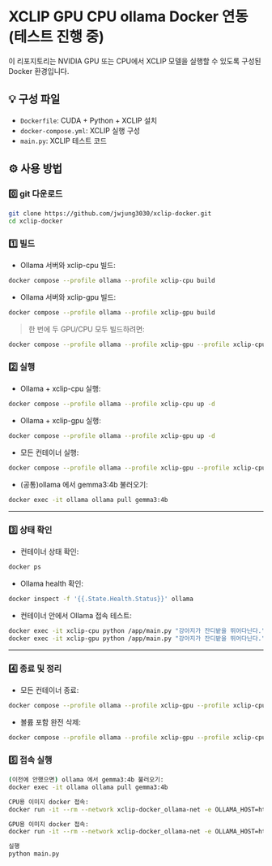 # XCLIP GPU CPU ollama Docker 연동(테스트 진행 중)

이 리포지토리는 NVIDIA GPU 또는 CPU에서 XCLIP 모델을 실행할 수 있도록 구성된 Docker 환경입니다.

## 💡 구성 파일

- `Dockerfile`: CUDA + Python + XCLIP 설치
- `docker-compose.yml`: XCLIP 실행 구성
- `main.py`: XCLIP 테스트 코드

## ⚙️ 사용 방법

### 0️⃣ git 다운로드
```bash
git clone https://github.com/jwjung3030/xclip-docker.git
cd xclip-docker

```

### 1️⃣ 빌드

- Ollama 서버와 xclip-cpu 빌드:

```bash
docker compose --profile ollama --profile xclip-cpu build

```

- Ollama 서버와 xclip-gpu 빌드:

```bash
docker compose --profile ollama --profile xclip-gpu build

```

> 한 번에 두 GPU/CPU 모두 빌드하려면:
> 

```bash
docker compose --profile ollama --profile xclip-gpu --profile xclip-cpu build

```

### 2️⃣ 실행

- Ollama + xclip-cpu 실행:

```bash
docker compose --profile ollama --profile xclip-cpu up -d

```

- Ollama + xclip-gpu 실행:

```bash
docker compose --profile ollama --profile xclip-gpu up -d

```

- 모든 컨테이너 실행:

```bash
docker compose --profile ollama --profile xclip-gpu --profile xclip-cpu up -d

```

- (공통)ollama 에서 gemma3:4b 불러오기:
```bash
docker exec -it ollama ollama pull gemma3:4b

```
---

### 3️⃣ 상태 확인

- 컨테이너 상태 확인:

```bash
docker ps

```

- Ollama health 확인:

```bash
docker inspect -f '{{.State.Health.Status}}' ollama

```

- 컨테이너 안에서 Ollama 접속 테스트:

```bash
docker exec -it xclip-cpu python /app/main.py "강아지가 잔디밭을 뛰어다닌다."
docker exec -it xclip-gpu python /app/main.py "강아지가 잔디밭을 뛰어다닌다."

```

---

### 4️⃣ 종료 및 정리

- 모든 컨테이너 종료:

```bash
docker compose --profile ollama --profile xclip-gpu --profile xclip-cpu down

```

- 볼륨 포함 완전 삭제:

```bash
docker compose --profile ollama --profile xclip-gpu --profile xclip-cpu down -v

```


### 5️⃣ 접속 실행

```bash
(이전에 안했으면) ollama 에서 gemma3:4b 불러오기:
docker exec -it ollama ollama pull gemma3:4b

CPU용 이미지 docker 접속:
docker run -it --rm --network xclip-docker_ollama-net -e OLLAMA_HOST=http://ollama:11434 -v ${PWD}:/app  xclip-cpu

GPU용 이미지 docker 접속:
docker run -it --rm --network xclip-docker_ollama-net -e OLLAMA_HOST=http://ollama:11434 --gpus all -v ${PWD}:/app  xclip-gpu

실행
python main.py
